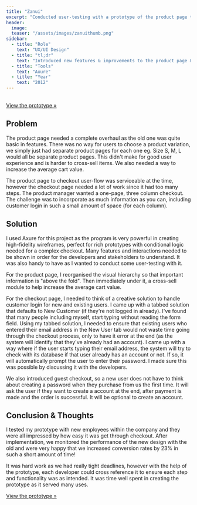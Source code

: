 ```yaml
---
title: "Zanui"
excerpt: "Conducted user-testing with a prototype of the product page to checkout userflow"
header:
  image:
  teaser: "/assets/images/zanuithumb.png"
sidebar:
  - title: "Role"
    text: "UX/UI Design"
  - title: "tl;dr"
    text: "Introduced new features & improvements to the product page & checkout. Increased conversion rates by 23%. Made a prototype and used it for user-testing"
  - title: "Tools"
    text: "Axure"
  - title: "Year"
    text: "2012"
---
```

<br>
<a href="http://nd2u6l.axshare.com/" target="_blank" class="btn btn--large btn--info">View the prototype »</a>

## Problem
The product page needed a complete overhaul as the old one was quite basic in features. There was no way for users to choose a product variation, we simply just had separate product pages for each one eg. Size S, M, L would all be separate product pages. This didn't make for good user experience and is harder to cross-sell items. We also needed a way to increase the average cart value.

The product page to checkout user-flow was serviceable at the time, however the checkout page needed a lot of work since it had too many steps. The product manager wanted a one-page, three column checkout. The challenge was to incorporate as much information as you can, including customer login in such a small amount of space (for each column).

## Solution
I used Axure for this project as the program is very powerful in creating high-fidelity wireframes, perfect for rich prototypes with conditional logic needed for a complex checkout. Many features and interactions needed to be shown in order for the developers and stakeholders to understand. It was also handy to have as I wanted to conduct some user-testing with it.

For the product page, I reorganised the visual hierarchy so that important information is "above the fold". Then immediately under it, a cross-sell module to help increase the average cart value.

For the checkout page, I needed to think of a creative solution to handle customer login for new and existing users. I came up with a tabbed solution that defaults to New Customer (if they're not logged in already). I've found that many people including myself, start typing without reading the form field. Using my tabbed solution, I needed to ensure that existing users who entered their email address in the New User tab would not waste time going through the checkout process, only to have it error at the end (as the system will identify that they've already had an account). I came up with a way where if the user starts typing their email address, the system will try to check with its database if that user already has an account or not. If so, it will automatically prompt the user to enter their password. I made sure this was possible by discussing it with the developers.

We also introduced guest checkout, so a new user does not have to think about creating a password when they purchase from us the first time. It will ask the user if they want to create a account at the end, after payment is made and the order is successful. It will be optional to create an account.

## Conclusion & Thoughts
I tested my prototype with new employees within the company and they were all impressed by how easy it was get through checkout.  After implementation, we monitored the performance of the new design with the old and were very happy that we increased conversion rates by 23% in such a short amount of time!

It was hard work as we had really tight deadlines, however with the help of the prototype, each developer could cross reference it to ensure each step and functionality was as intended. It was time well spent in creating the prototype as it served many uses.

<a href="http://nd2u6l.axshare.com/" target="_blank" class="btn btn--large btn--info">View the prototype »</a>

